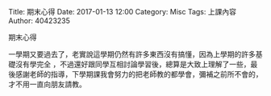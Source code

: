 Title: 期末心得
Date: 2017-01-13 12:00
Category: Misc
Tags: 上課內容
Author: 40423235
<!-- PELICAN_END_SUMMARY -->
<p>期末心得<p>
一學期又要過去了，老實說這學期仍然有許多東西沒有搞懂，因為上學期的許多基礎沒有學完全 ，不過還好跟同學互相討論學習後，總算是大致上理解了一些，最後感謝老師的指導，下學期課我會努力的把老師教的都學會，彌補之前所不會的，才不用一直向朋友請教。